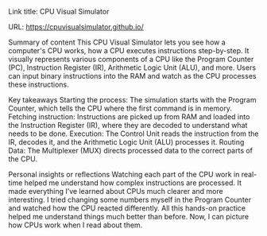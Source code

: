 Link title: CPU Visual Simulator 

URL: https://cpuvisualsimulator.github.io/

Summary of content
This CPU Visual Simulator lets you see how a computer's CPU works, how a CPU executes instructions step-by-step. 
It visually represents various components of a CPU like the Program Counter (PC), Instruction Register (IR), Arithmetic Logic Unit (ALU), and more. Users can input binary instructions into the RAM and watch as the CPU processes these instructions.

Key takeaways
Starting the process: The simulation starts with the Program Counter, which tells the CPU where the first command is in memory.
Fetching instruction: Instructions are picked up from RAM and loaded into the Instruction  Register (IR), where they are decoded to understand what needs to be done.
Execution: The Control Unit reads the instruction from the IR, decodes it, and the Arithmetic Logic Unit (ALU) processes it.
Routing Data: The Multiplexer (MUX) directs processed data to the correct parts of the CPU.

Personal insights or reflections
Watching each part of the CPU work in real-time helped me understand how complex instructions are processed.
It made everything I’ve learned about CPUs much clearer and more interesting. I tried changing some numbers myself in the Program Counter and watched how the CPU reacted differently.
All this hands-on practice helped me understand things much better than before. Now, I can picture how CPUs work when I read about them.
